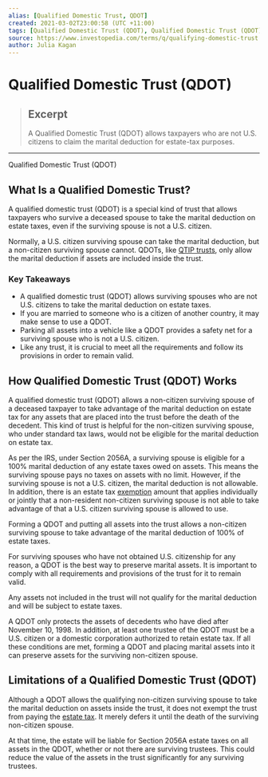 ```yaml
---
alias: [Qualified Domestic Trust, QDOT]
created: 2021-03-02T23:00:58 (UTC +11:00)
tags: [Qualified Domestic Trust (QDOT), Qualified Domestic Trust (QDOT)]
source: https://www.investopedia.com/terms/q/qualifying-domestic-trust.asp
author: Julia Kagan
---
```


# Qualified Domestic Trust (QDOT)

> ## Excerpt
> A Qualified Domestic Trust (QDOT) allows taxpayers who are not U.S. citizens to claim the marital deduction for estate-tax purposes.

---

Qualified Domestic Trust (QDOT)
## What Is a Qualified Domestic Trust?

A qualified domestic trust (QDOT) is a special kind of trust that allows taxpayers who survive a deceased spouse to take the marital deduction on estate taxes, even if the surviving spouse is not a U.S. citizen.

Normally, a U.S. citizen surviving spouse can take the marital deduction, but a non-citizen surviving spouse cannot. QDOTs, like [QTIP trusts](https://www.investopedia.com/terms/q/qtip.asp), only allow the marital deduction if assets are included inside the trust.

### Key Takeaways

-   A qualified domestic trust (QDOT) allows surviving spouses who are not U.S. citizens to take the marital deduction on estate taxes.
-   If you are married to someone who is a citizen of another country, it may make sense to use a QDOT.
-   Parking all assets into a vehicle like a QDOT provides a safety net for a surviving spouse who is not a U.S. citizen.
-   Like any trust, it is crucial to meet all the requirements and follow its provisions in order to remain valid.

## How Qualified Domestic Trust (QDOT) Works

A qualified domestic trust (QDOT) allows a non-citizen surviving spouse of a deceased taxpayer to take advantage of the marital deduction on estate tax for any assets that are placed into the trust before the death of the decedent. This kind of trust is helpful for the non-citizen surviving spouse, who under standard tax laws, would not be eligible for the marital deduction on estate tax.

As per the IRS, under Section 2056A, a surviving spouse is eligible for a 100% marital deduction of any estate taxes owed on assets. This means the surviving spouse pays no taxes on assets with no limit. However, if the surviving spouse is not a U.S. citizen, the marital deduction is not allowable. In addition, there is an estate tax [exemption](https://www.investopedia.com/terms/e/exemption.asp) amount that applies individually or jointly that a non-resident non-citizen surviving spouse is not able to take advantage of that a U.S. citizen surviving spouse is allowed to use.

Forming a QDOT and putting all assets into the trust allows a non-citizen surviving spouse to take advantage of the marital deduction of 100% of estate taxes.

For surviving spouses who have not obtained U.S. citizenship for any reason, a QDOT is the best way to preserve marital assets. It is important to comply with all requirements and provisions of the trust for it to remain valid.

Any assets not included in the trust will not qualify for the marital deduction and will be subject to estate taxes.

A QDOT only protects the assets of decedents who have died after November 10, 1998. In addition, at least one trustee of the QDOT must be a U.S. citizen or a domestic corporation authorized to retain estate tax. If all these conditions are met, forming a QDOT and placing marital assets into it can preserve assets for the surviving non-citizen spouse.

## Limitations of a Qualified Domestic Trust (QDOT)

Although a QDOT allows the qualifying non-citizen surviving spouse to take the marital deduction on assets inside the trust, it does not exempt the trust from paying the [estate tax](https://www.investopedia.com/terms/e/estatetax.asp). It merely defers it until the death of the surviving non-citizen spouse.

At that time, the estate will be liable for Section 2056A estate taxes on all assets in the QDOT, whether or not there are surviving trustees. This could reduce the value of the assets in the trust significantly for any surviving trustees.
